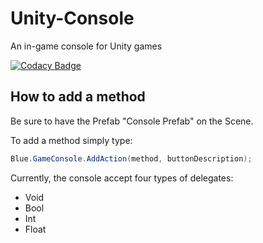 # Unity-Console
An in-game console for Unity games

[![Codacy Badge](https://api.codacy.com/project/badge/Grade/f8a05421a37846c2a7a2156284a773ad)](https://www.codacy.com/app/javierbullrich/Unity-Console?utm_source=github.com&amp;utm_medium=referral&amp;utm_content=Bullrich/Unity-Console&amp;utm_campaign=Badge_Grade)

## How to add a method

Be sure to have the Prefab "Console Prefab" on the Scene.

To add a method simply type: 
```csharp
Blue.GameConsole.AddAction(method, buttonDescription);
```

Currently, the console accept four types of delegates:
 - Void
 - Bool
 - Int
 - Float